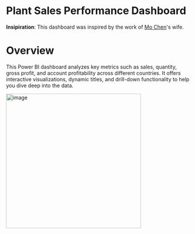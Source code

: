# Plant Sales Performance Dashboard

<b>Insipiration</b>: This dashboard was inspired by the work of <a href="https://www.linkedin.com/in/mo-chen1/">Mo Chen</a>'s wife.

# Overview
This Power BI dashboard analyzes key metrics such as sales, quantity, gross profit, and account profitability across different countries. It offers interactive visualizations, dynamic titles, and drill-down functionality to help you dive deep into the data.

<img width="368" alt="image" src="https://github.com/user-attachments/assets/c39e17dd-8f91-4c6b-8084-deb2ce22baa3">

